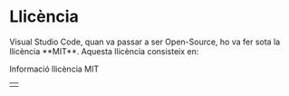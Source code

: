 <!-- TITLE: Llicència -->
<!-- SUBTITLE: Explicació de les Llicència -->

# Llicència


<p> Visual Studio Code, quan va passar a ser Open-Source, ho va fer sota la llicència **MIT**. Aquesta llicència consisteix en: </p>
<table>
<tr>Informació llicència MIT</tr>
	<tr>
		<td></td>
	</tr>
</table>